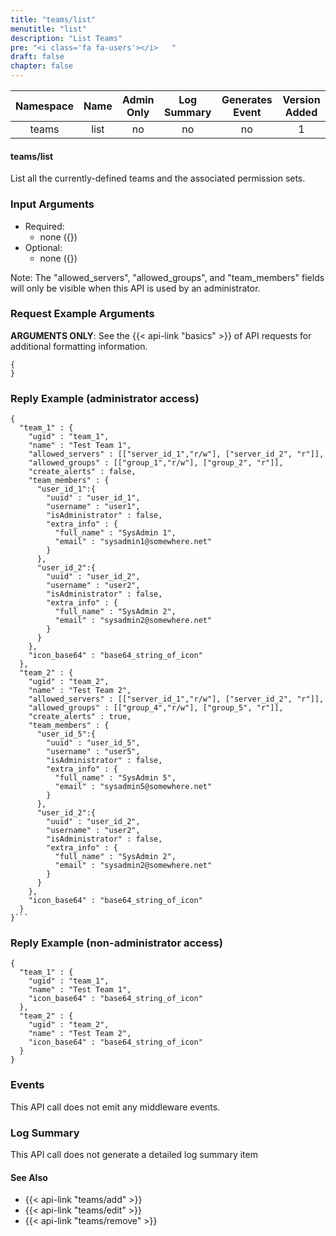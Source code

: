 ```yaml
---
title: "teams/list"
menutitle: "list"
description: "List Teams"
pre: "<i class='fa fa-users'></i>	"
draft: false
chapter: false
---
```


| Namespace | Name | Admin Only | Log Summary | Generates Event | Version Added
|:----------------:|:--------:|:--------:|:--------:|:--------:|:---:|
| teams | list | no | no | no | 1 |

#### teams/list
List all the currently-defined teams and the associated permission sets.

### Input Arguments
* Required:
   * none ({})
* Optional:
   * none ({})

Note: The "allowed_servers", "allowed_groups", and "team_members" fields will only be visible when this API is used by an administrator.

### Request Example Arguments
**ARGUMENTS ONLY**: See the {{< api-link "basics" >}} of API requests for additional formatting information.

```
{
}
```

### Reply Example (administrator access)
```
{
  "team_1" : {
    "ugid" : "team_1",
    "name" : "Test Team 1",
    "allowed_servers" : [["server_id_1","r/w"], ["server_id_2", "r"]],
    "allowed_groups" : [["group_1","r/w"], ["group_2", "r"]],
    "create_alerts" : false,
    "team_members" : {
      "user_id_1":{
        "uuid" : "user_id_1",
        "username" : "user1",
        "isAdministrator" : false,
        "extra_info" : {
          "full_name" : "SysAdmin 1",
          "email" : "sysadmin1@somewhere.net"
        }
      },
      "user_id_2":{
        "uuid" : "user_id_2",
        "username" : "user2",
        "isAdministrator" : false,
        "extra_info" : {
          "full_name" : "SysAdmin 2",
          "email" : "sysadmin2@somewhere.net"
        }
      }
    },
    "icon_base64" : "base64_string_of_icon"
  },
  "team_2" : {
    "ugid" : "team_2",
    "name" : "Test Team 2",
    "allowed_servers" : [["server_id_1","r/w"], ["server_id_2", "r"]],
    "allowed_groups" : [["group_4","r/w"], ["group_5", "r"]],
    "create_alerts" : true,
    "team_members" : {
      "user_id_5":{
        "uuid" : "user_id_5",
        "username" : "user5",
        "isAdministrator" : false,
        "extra_info" : {
          "full_name" : "SysAdmin 5",
          "email" : "sysadmin5@somewhere.net"
        }
      },
      "user_id_2":{
        "uuid" : "user_id_2",
        "username" : "user2",
        "isAdministrator" : false,
        "extra_info" : {
          "full_name" : "SysAdmin 2",
          "email" : "sysadmin2@somewhere.net"
        }
      }
    },
    "icon_base64" : "base64_string_of_icon"
  }
}```
```

### Reply Example (non-administrator access)
```
{
  "team_1" : {
    "ugid" : "team_1",
    "name" : "Test Team 1",
    "icon_base64" : "base64_string_of_icon"
  },
  "team_2" : {
    "ugid" : "team_2",
    "name" : "Test Team 2",
    "icon_base64" : "base64_string_of_icon"
  }
}
```

### Events
This API call does not emit any middleware events.

### Log Summary
This API call does not generate a detailed log summary item

#### See Also
* {{< api-link "teams/add" >}}
* {{< api-link "teams/edit" >}}
* {{< api-link "teams/remove" >}}
